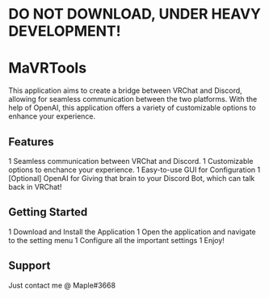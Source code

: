 # DO NOT DOWNLOAD, UNDER HEAVY DEVELOPMENT!

# MaVRTools
This application aims to create a bridge between VRChat and Discord, allowing for seamless communication between the two platforms. 
With the help of OpenAI, this application offers a variety of customizable options to enhance your experience.

## Features
1 Seamless communication between VRChat and Discord.
1 Customizable options to enchance your experience.
1 Easy-to-use GUI for Configuration
1 [Optional] OpenAI for Giving that brain to your Discord Bot, which can talk back in VRChat!

## Getting Started
1 Download and Install the Application
1 Open the application and navigate to the setting menu
1 Configure all the important settings
1 Enjoy!

## Support
Just contact me @ Maple#3668
